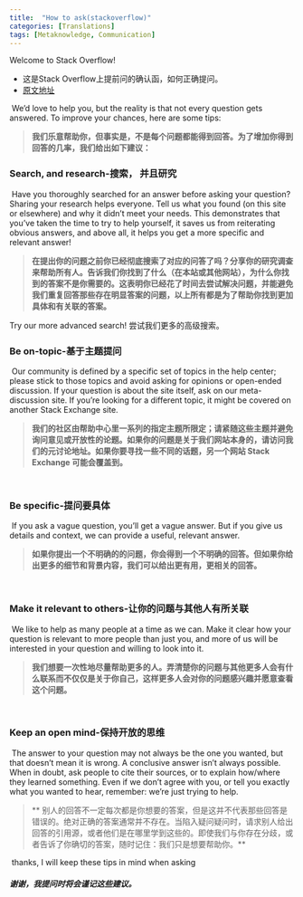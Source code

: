 ```yaml
---
title:  "How to ask(stackoverflow)"
categories: [Translations]
tags: [Metaknowledge, Communication]
---
```

Welcome to Stack Overflow!

* 这是Stack Overflow上提前问的确认函，如何正确提问。
* [原文地址](https://stackoverflow.com/questions/ask/advice?)


​
We’d love to help you, but the reality is that not every question gets answered. To improve your chances, here are some tips:
> **我们乐意帮助你，但事实是，不是每个问题都能得到回答。为了增加你得到回答的几率，我们给出如下建议：**
​

### Search, and research-搜索， 并且研究
​
Have you thoroughly searched for an answer before asking your question? Sharing your research helps everyone. Tell us what you found (on this site or elsewhere) and why it didn’t meet your needs. This demonstrates that you’ve taken the time to try to help yourself, it saves us from reiterating obvious answers, and above all, it helps you get a more specific and relevant answer!
> **在提出你的问题之前你已经彻底搜索了对应的问答了吗？分享你的研究调查来帮助所有人。告诉我们你找到了什么（在本站或其他网站），为什么你找到的答案不是你需要的。这表明你已经花了时间去尝试解决问题，并能避免我们重复回答那些存在明显答案的问题，以上所有都是为了帮助你找到更加具体和有关联的答案。**
​

Try our more advanced search!
尝试我们更多的高级搜索。
​
### Be on-topic-基于主题提问
​
Our community is defined by a specific set of topics in the help center; please stick to those topics and avoid asking for opinions or open-ended discussion. If your question is about the site itself, ask on our meta-discussion site. If you’re looking for a different topic, it might be covered on another Stack Exchange site.
> **我们的社区由帮助中心里一系列的指定主题所限定；请紧随这些主题并避免询问意见或开放性的论题。如果你的问题是关于我们网站本身的，请访问我们的元讨论地址。如果你要寻找一些不同的话题，另一个网站 Stack Exchange 可能会覆盖到。**

​
### Be specific-提问要具体
​
If you ask a vague question, you’ll get a vague answer. But if you give us details and context, we can provide a useful, relevant answer.
> **如果你提出一个不明确的的问题，你会得到一个不明确的回答。但如果你给出更多的细节和背景内容，我们可以给出更有用，更相关的回答。**

​
### Make it relevant to others-让你的问题与其他人有所关联
​
We like to help as many people at a time as we can. Make it clear how your question is relevant to more people than just you, and more of us will be interested in your question and willing to look into it.
> **我们想要一次性地尽量帮助更多的人。弄清楚你的问题与其他更多人会有什么联系而不仅仅是关于你自己，这样更多人会对你的问题感兴趣并愿意查看这个问题。**

​
### Keep an open mind-保持开放的思维
​
The answer to your question may not always be the one you wanted, but that doesn’t mean it is wrong. A conclusive answer isn’t always possible. When in doubt, ask people to cite their sources, or to explain how/where they learned something. Even if we don’t agree with you, or tell you exactly what you wanted to hear, remember: we’re just trying to help.
> ** 别人的回答不一定每次都是你想要的答案，但是这并不代表那些回答是错误的。绝对正确的答案通常并不存在。当陷入疑问疑问时，请求别人给出回答的引用源，或者他们是在哪里学到这些的。即使我们与你存在分歧，或者告诉了你确切的答案，随时记住：我们只是想要帮助你。**

​
thanks, I will keep these tips in mind when asking
##### 谢谢，我提问时将会谨记这些建议。
